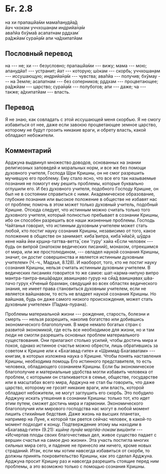 # Бг. 2.8
на хи прапаш́йа̄ми мама̄панудйа̄д<br/>
йач чхокам уччхошан̣ам индрийа̄н̣а̄м<br/>
ава̄пйа бхӯма̄в асапатнам р̣ддхам̇<br/>
ра̄джйам̇ сура̄н̣а̄м апи ча̄дхипатйам
## Пословный перевод

на --- не; хи --- безусловно; прапаш́йа̄ми --- вижу; мама --- мою;
апанудйа̄т --- устранит; йат --- которую; ш́окам --- скорбь; уччхошан̣ам
--- иссушающую; индрийа̄н̣а̄м --- чувства; ава̄пйа --- получив; бхӯмау ---
на Земле; асапатнам --- без соперников; р̣ддхам --- процветающее; ра̄джйам
--- царство; сура̄н̣а̄м --- полубогов; апи --- даже; ча --- также;
а̄дхипатйам --- власть.

## Перевод

Я не знаю, как совладать с этой иссушающей меня скорбью. Я не смогу
избавиться от нее, даже если завоюю процветающее земное царство,
которому не будут грозить никакие враги, и обрету власть, какой обладают
небожители.

## Комментарий

Арджуна выдвинул множество доводов, основанных на знании религиозных
заповедей и моральных норм, и все же без помощи духовного учителя,
Господа Шри Кришны, он не смог разрешить мучившую его проблему. Ему
стало ясно, что все его так называемые познания не помогут ему решить
проблемы, которые буквально оглушили его. И без духовного учителя,
подобного Господу Кришне, он был не в состоянии справиться с ними.
Академическое образование, глубокие познания или высокое положение в
обществе не избавят нас от проблем; помочь в этом может только духовный
учитель, подобный Кришне. Отсюда следует, что истинным можно считать
только того духовного учителя, который полностью пребывает в сознании
Кришны, ибо он способен разрешить все наши жизненные проблемы. Господь
Чайтанья говорил, что истинным духовным учителем может стать любой, кто
постиг науку сознания Кришны, независимо от того, какое положение в
обществе он занимает. киба̄ випра, киба̄ нйа̄сӣ, ш́ӯдра кене найа йеи
кр̣шн̣а-таттва-ветта̄, сеи 'гуру' хайа «Если человек --- будь он випрой
(знатоком ведических писаний), монахом, отрекшимся от мира, или же
простолюдином, --- овладел наукой сознания Кришны, значит, он достиг
совершенства и является истинным духовным учителем» (Ч.-ч., Мадхья,
8.128). И наоборот, того, кто не постиг науку сознания Кришны, нельзя
считать истинным духовным учителем. В ведических писаниях говорится то
же самое: шат̣-карма-нипун̣о випро мантра-тантра-виш́а̄радах̣ аваишн̣аво гурур
на сйа̄д ваишн̣авах̣ ш́ва-пачо гурух̣ «Ученый брахман, сведущий во всех
областях ведического знания, не имеет права становиться духовным
учителем, если не является вайшнавом, то есть не владеет наукой сознания
Кришны. Но вайшнав, будь он даже самого низкого происхождения, может
стать духовным учителем» (Падма-пурана).

Проблемы материальной жизни --- рождение, старость, болезни и смерть ---
нельзя разрешить, накопив богатство или добившись экономического
благополучия. В мире немало богатых стран с развитой экономикой, где
есть все необходимое для жизни, но и там люди не смогли разрешить
основных проблем материального существования. Они прилагают столько
усилий, чтобы достичь мира и покоя, однако истинное счастье можно
обрести, лишь обратившись за советом к Кришне или к «Бхагавад-гите» и
«Шримад-Бхагаватам» --- книгам, в которых изложена наука о Кришне. Чтобы
понять наставления Кришны, необходима помощь Его истинного
представителя, то есть человека, обладающего сознанием Кришны. Если бы
экономическое благополучие и материальные удобства могли избавить
человека от проблем, с которыми он сталкивается в семье, обществе,
государстве или в масштабах всего мира, Арджуна не стал бы говорить, что
даже царство, которому не грозят никакие враги, или власть, которой
обладают небожители, не могут заглушить его скорбь. Это побудило Арджуну
искать утешения в сознании Кришны: только тот, кто идет этим путем,
сможет достичь мира и гармонии. Экономического благополучия или мирового
господства нас могут в любой момент лишить стихийные бедствия. Даже
жизнь на высших планетах, например на Луне, к которой так рвется сейчас
человек, в какой-то момент подходит к концу. Подтверждение этому мы
находим в «Бхагавад-гите» (9.21): *кшӣн̣е пун̣йе мартйа-локам̇ виш́анти ---*
«Исчерпав плоды своих благочестивых дел, живое существо падает с вершин
счастья на самое дно жизни». Эта участь постигла многих сильных мира
сего, и падение не принесло им ничего, кроме новых страданий. Итак, если
мы хотим навсегда избавиться от скорби, то должны принять
покровительство Кришны, как это сделал Арджуна. Арджуна просит Кришну
раз и навсегда разрешить стоящие перед ним проблемы, а это возможно
только с помощью сознания Кришны.
